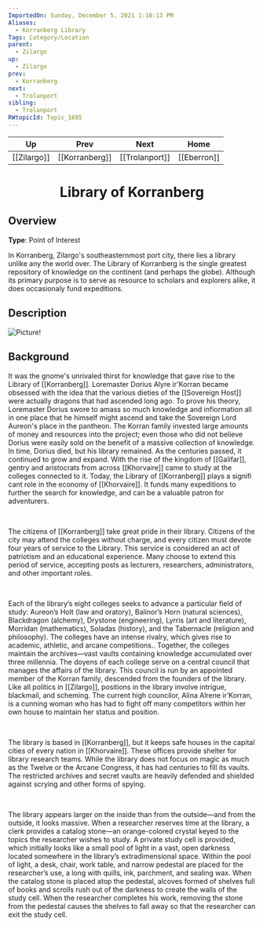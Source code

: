 ```yaml
---
ImportedOn: Sunday, December 5, 2021 1:10:13 PM
Aliases:
  - Korranberg Library
Tags: Category/Location
parent:
  - Zilargo
up:
  - Zilargo
prev:
  - Korranberg
next:
  - Trolanport
sibling:
  - Trolanport
RWtopicId: Topic_1695
---
```


| Up | Prev | Next | Home |
|----|------|------|------|
| [[Zilargo]] | [[Korranberg]] | [[Trolanport]] | [[Eberron]] |

# <center>Library of Korranberg</center>

## Overview

**Type**: Point of Interest

In Korranberg, Zilargo's southeasternmost port city, there lies a library unlike any the world over. The Library of Korranberg is the single greatest repository of knowledge on the continent (and perhaps the globe). Although its primary purpose is to serve as resource to scholars and explorers alike, it does occasionaly fund expeditions.

## Description
![Picture!](ghaUCaF.jpg)

## Background

It was the gnome's unrivaled thirst for knowledge that gave rise to the Library of [[Korranberg]]. Loremaster Dorius Alyre ir'Korran became obsessed with the idea that the various dieties of the [[Sovereign Host]] were actually dragons that had ascended long ago. To prove his theory, Loremaster Dorius swore to amass so much knowledge and infiormation all in one place that he himself might ascend and take the Sovereign Lord Aureon's place in the pantheon. The Korran family invested large amounts of money and resources into the project; even those who did not believe Dorius were easily sold on the benefit of a massive collection of knowledge. In time, Dorius died, but his library remained. As the centuries passed, it continued to grow and expand. With the rise of the kingdom of [[Galifar]], gentry and aristocrats from across [[Khorvaire]] came to study at the colleges connected to it. Today, the Library of [[Korranberg]] plays a signifi cant role in the economy of [[Khorvaire]]. It funds many expeditions to further the search for knowledge, and can be a valuable patron for adventurers. 

 

The citizens of [[Korranberg]] take great pride in their library. Citizens of the city may attend the colleges without charge, and every citizen must devote four years of service to the Library. This service is considered an act of patriotism and an educational experience. Many choose to extend this period of service, accepting posts as lecturers, researchers, administrators, and other important roles. 

 

Each of the library’s eight colleges seeks to advance a particular field of study: Aureon’s Holt (law and oratory), Balinor’s Horn (natural sciences), Blackdragon (alchemy), Drystone (engineering), Lyrris (art and literature), Morridan (mathematics), Soladas (history), and the Tabernacle (religion and philosophy). The colleges have an intense rivalry, which gives rise to academic, athletic, and arcane competitions.. Together, the colleges maintain the archives—vast vaults containing knowledge accumulated over three millennia. The doyens of each college serve on a central council that manages the affairs of the library. This council is run by an appointed member of the Korran family, descended from the founders of the library. Like all politics in [[Zilargo]], positions in the library involve intrigue, blackmail, and scheming. The current high councilor, Alina Alrene ir’Korran, is a cunning woman who has had to fight off many competitors within her own house to maintain her status and position.

 

The library is based in [[Korranberg]], but it keeps safe houses in the capital cities of every nation in [[Khorvaire]]. These offices provide shelter for library research teams. While the library does not focus on magic as much as the Twelve or the Arcane Congress, it has had centuries to fill its vaults. The restricted archives and secret vaults are heavily defended and shielded against scrying and other forms of spying.

 

The library appears larger on the inside than from the outside—and from the outside, it looks massive. When a researcher reserves time at the library, a clerk provides a catalog stone—an orange-colored crystal keyed to the topics the researcher wishes to study. A private study cell is provided, which initially looks like a small pool of light in a vast, open darkness located somewhere in the library’s extradimensional space. Within the pool of light, a desk, chair, work table, and narrow pedestal are placed for the researcher’s use, a long with quills, ink, parchment, and sealing wax. When the catalog stone is placed atop the pedestal, alcoves formed of shelves full of books and scrolls rush out of the darkness to create the walls of the study cell. When the researcher completes his work, removing the stone from the pedestal causes the shelves to fall away so that the researcher can exit the study cell.
